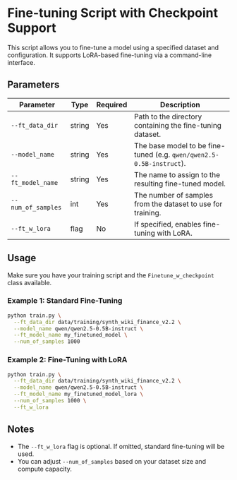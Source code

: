 # Fine-tuning Script with Checkpoint Support

This script allows you to fine-tune a model using a specified dataset and configuration. It supports LoRA-based fine-tuning via a command-line interface.

## Parameters

| Parameter         | Type    | Required | Description                                                                 |
|------------------|---------|----------|-----------------------------------------------------------------------------|
| `--ft_data_dir`  | string  | Yes      | Path to the directory containing the fine-tuning dataset.                   |
| `--model_name`   | string  | Yes      | The base model to be fine-tuned (e.g. `qwen/qwen2.5-0.5B-instruct`).        |
| `--ft_model_name`| string  | Yes      | The name to assign to the resulting fine-tuned model.                       |
| `--num_of_samples`| int    | Yes      | The number of samples from the dataset to use for training.                 |
| `--ft_w_lora`    | flag    | No       | If specified, enables fine-tuning with LoRA.                                |

## Usage

Make sure you have your training script and the `Finetune_w_checkpoint` class available.

### Example 1: Standard Fine-Tuning

```bash
python train.py \
  --ft_data_dir data/training/synth_wiki_finance_v2.2 \
  --model_name qwen/qwen2.5-0.5B-instruct \
  --ft_model_name my_finetuned_model \
  --num_of_samples 1000
````

### Example 2: Fine-Tuning with LoRA

```bash
python train.py \
  --ft_data_dir data/training/synth_wiki_finance_v2.2 \
  --model_name qwen/qwen2.5-0.5B-instruct \
  --ft_model_name my_finetuned_model_lora \
  --num_of_samples 1000 \
  --ft_w_lora
```

## Notes

* The `--ft_w_lora` flag is optional. If omitted, standard fine-tuning will be used.
* You can adjust `--num_of_samples` based on your dataset size and compute capacity.

